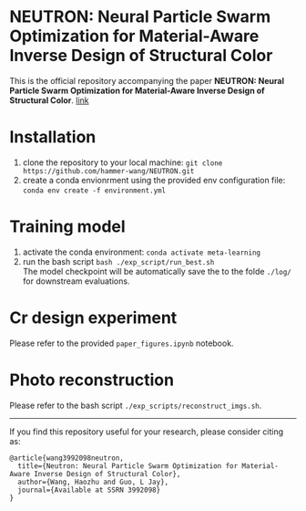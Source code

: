 # NEUTRON: Neural Particle Swarm Optimization for Material-Aware Inverse Design of Structural Color

This is the official repository accompanying the paper __NEUTRON: Neural Particle Swarm Optimization for Material-Aware Inverse Design of Structural Color__. [link](https://papers.ssrn.com/sol3/papers.cfm?abstract_id=3992098)

# Installation
1. clone the repository to your local machine: `git clone https://github.com/hammer-wang/NEUTRON.git`
2. create a conda envionrment using the provided env configuration file: `conda env create -f environment.yml`

# Training model
1. activate the conda environment: `conda activate meta-learning`
2. run the bash script `bash ./exp_script/run_best.sh`  
The model checkpoint will be automatically save the to the folde `./log/` for downstream evaluations.

# Cr design experiment
Please refer to the provided `paper_figures.ipynb` notebook.

# Photo reconstruction
Please refer to the bash script `./exp_scripts/reconstruct_imgs.sh`. 

____________
If you find this repository useful for your research, please consider citing as:  

```
@article{wang3992098neutron,
  title={Neutron: Neural Particle Swarm Optimization for Material-Aware Inverse Design of Structural Color},
  author={Wang, Haozhu and Guo, L Jay},
  journal={Available at SSRN 3992098}
}
```
